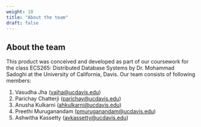 ```yaml
---
weight: 10
title: "About the team"
draft: false
---
```


## About the team

This product was conceived and developed as part of our coursework for the class ECS265: Distributed Database Systems by Dr. Mohammad Sadoghi at the University of California, Davis. Our team consists of following members:
1. Vasudha Jha (vajha@ucdavis.edu)
2. Parichay Chatterji (parichay@ucdavis.edu)
3. Anusha Kulkarni (ahkulkarni@ucdavis.edu)
4. Preethi Muruganandam (pmuruganandam@ucdavis.edu)
5. Ashwitha Kassetty (avkassetty@ucdavis.edu)